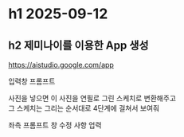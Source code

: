 # h1 2025-09-12
## h2 제미나이를 이용한 App 생성

https://aistudio.google.com/app

입력창 프롬프트

사진을 넣으면 이 사진을 연필로 그린 스케치로 변환해주고  
그 스케치는 그리는 순서대로 4단계에 걸쳐서 보여줘

좌측 프롬프트 창 수정 사항 업력
